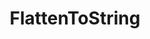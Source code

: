 ---
title: "FlattenToString"
Icon: "money"
weight: 3310000
description: "Image data as a binary string"
draft: false
---